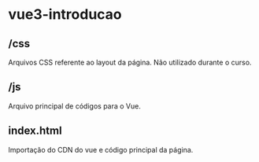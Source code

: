 ﻿# vue3-introducao
 
 ## /css
 Arquivos CSS referente ao layout da página. Não utilizado durante o curso.
 
 ## /js
 Arquivo principal de códigos para o Vue.

## index.html
Importação do CDN do vue e código principal da página.
